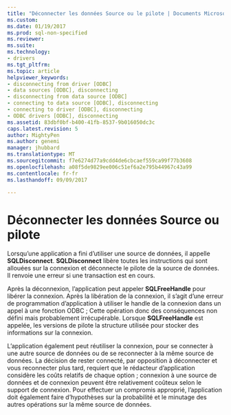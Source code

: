 ```yaml
---
title: "Déconnecter les données Source ou le pilote | Documents Microsoft"
ms.custom: 
ms.date: 01/19/2017
ms.prod: sql-non-specified
ms.reviewer: 
ms.suite: 
ms.technology:
- drivers
ms.tgt_pltfrm: 
ms.topic: article
helpviewer_keywords:
- disconnecting from driver [ODBC]
- data sources [ODBC], disconnecting
- disconnecting from data source [ODBC]
- connecting to data source [ODBC], disconnecting
- connecting to driver [ODBC], disconnecting
- ODBC drivers [ODBC], disconnecting
ms.assetid: 83dbf0bf-b400-41fb-8537-9b016050dc3c
caps.latest.revision: 5
author: MightyPen
ms.author: genemi
manager: jhubbard
ms.translationtype: MT
ms.sourcegitcommit: f7e6274d77a9cdd4de6cbcaef559ca99f77b3608
ms.openlocfilehash: a08f5de9829ee006c51ef6a2e795b44967c43a99
ms.contentlocale: fr-fr
ms.lasthandoff: 09/09/2017

---
```

# <a name="disconnecting-from-a-data-source-or-driver"></a>Déconnecter les données Source ou pilote
Lorsqu’une application a fini d’utiliser une source de données, il appelle **SQLDisconnect**. **SQLDisconnect** libère toutes les instructions qui sont allouées sur la connexion et déconnecte le pilote de la source de données. Il renvoie une erreur si une transaction est en cours.  
  
 Après la déconnexion, l’application peut appeler **SQLFreeHandle** pour libérer la connexion. Après la libération de la connexion, il s’agit d’une erreur de programmation d’application à utiliser le handle de la connexion dans un appel à une fonction ODBC ; Cette opération donc des conséquences non défini mais probablement irrécupérable. Lorsque **SQLFreeHandle** est appelée, les versions de pilote la structure utilisée pour stocker des informations sur la connexion.  
  
 L’application également peut réutiliser la connexion, pour se connecter à une autre source de données ou de se reconnecter à la même source de données. La décision de rester connecté, par opposition à déconnecter et vous reconnecter plus tard, requiert que le rédacteur d’application considère les coûts relatifs de chaque option ; connexion à une source de données et de connexion peuvent être relativement coûteux selon le support de connexion. Pour effectuer un compromis approprié, l’application doit également faire d’hypothèses sur la probabilité et le minutage des autres opérations sur la même source de données.
